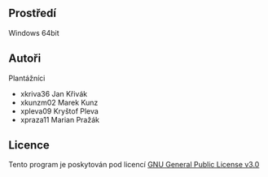 Prostředí
---------

Windows 64bit

Autoři
------

Plantážníci
- xkriva36 Jan Křivák
- xkunzm02 Marek Kunz
- xpleva09 Kryštof Pleva 
- xpraza11 Marian Pražák 

Licence
-------

Tento program je poskytován pod licencí [GNU General Public License v3.0](LICENSE)
